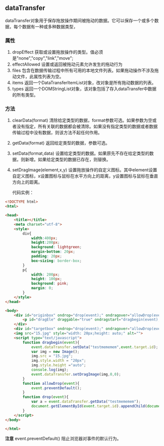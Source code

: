 ## dataTransfer

dataTransfer对象用于保存拖放操作期间被拖动的数据。它可以保存一个或多个数据，每个数据有一种或多种数据类型，

### 属性

 1. dropEffect
	 获取或设置拖放操作的类型。值必须是"none","copy","link","move";
 2. effectAllowed
	 设置或返回被拖动元素允许发生的拖动行为
 3. files
	 包含在数据传输过程中所有可用的本地文件列表。如果拖动操作不涉及拖动文件，此属性列表为空。
 4. items
	 返回一个DataTransferItemList对象，改对象是所有拖动数据的列表。
 5. types
	返回一个DOMStringList对象，该对象包括了存入dataTransfer中数据的所有类型。
	
### 方法

 1. clearData(format)
	清除给定类型的数据，format参数可选。如果参数为空或者没有指定，所有关联的数据都会被清除。如果没有指定类型的数据或者数据传输过程中没有数据，则该方法不起任何作用。
 2. getData(format)
	返回给定类型的数据，参数可选。
 3. setData(format,data)
	设置给定类型的数据。如果原先不存在给定类型的数据，则新增。如果给定类型的数据已存在，则替换。
 4. setDragImage(element,x,y)
	设置拖放操作的自定义图标。其中element设置自定义图标，x设置图标与鼠标在水平方向上的距离，y设置图标与鼠标在垂直方向上的距离。
	
	代码实例：
``` html
<!DOCTYPE html>
<html>

<head>
    <title></title>
    <meta charset="utf-8">
    <style>
        div{
            width:400px;
            height:200px;
            background: lightgreen;
            margin-bottom: 20px;
            padding: 20px;
            box-sizing: border-box;
        }
        p{
            width: 200px;
            height: 100px;
            background: pink;
            margin: 0;
        }
    </style>
</head>

<body>
    <div id="originbox" ondrop="drop(event);" ondragover="allowDrop(event);">
        <p id="dragEle" draggable="true" ondragstart="dragbegin(event);">拖拽我</p>
    </div>
    <div id="targetbox" ondrop="drop(event);" ondragover="allowDrop(event);"></div>
    <img src="15.jpg" style="width: 20px;height: auto;" alt="">
    <script type="text/javascript">
        function dragbegin(event){
            event.dataTransfer.setData("testmememem",event.target.id);
            var img = new Image();
            img.src = "15.jpg";
            img.style.width = "20px";
            img.style.height ="auto";
            console.log(img);
            event.dataTransfer.setDragImage(img,0,0);
        }
        function allowDrop(event){
            event.preventDefault();
        }
        function drop(event){
            var a = event.dataTransfer.getData("testmememem");
            document.getElementById(event.target.id).appendChild(document.getElementById(a));
        }
    </script>
</body>

</html>
```
	
**注意** event.preventDefault() 阻止浏览器对事件的默认行为。
